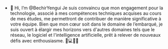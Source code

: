 - 👋 Hi, I’m @BechirYengui
Je suis convaincu que mon engagement pour la technologie, associé à mes compétences techniques acquises au cours de mes études, me permettront de contribuer de manière significative à votre équipe. Bien que mon cœur soit dans le domaine de l’embarqué, je suis ouvert à élargir mes horizons vers d'autres domaines tels que le réseau, le logiciel et l'intelligence artificielle, prêt à relever de nouveaux défis avec enthousiasme. 🚀💻🔗🧠
<!---
BechirYengui/BechirYengui is a ✨ special ✨ repository because its `README.md` (this file) appears on your GitHub profile.
You can click the Preview link to take a look at your changes.
--->
